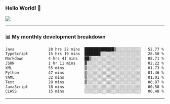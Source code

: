 ### Hello World! 👋

<a>
  <img align="center" src="https://github-readme-stats.vercel.app/api?username=megatunger&count_private=true&include_all_commits=true&bg_color=30,56CCF2,2F80ED&title_color=fff&text_color=fff" />
</a>

------
### 📊 My monthly development breakdown

<!--START_SECTION:waka-->

```txt
Java               28 hrs 22 mins  █████████████▒░░░░░░░░░░░   52.77 %
TypeScript         15 hrs 19 mins  ███████░░░░░░░░░░░░░░░░░░   28.50 %
Markdown           4 hrs 41 mins   ██▒░░░░░░░░░░░░░░░░░░░░░░   08.71 %
JSON               1 hr 11 mins    ▓░░░░░░░░░░░░░░░░░░░░░░░░   02.22 %
XML                55 mins         ▒░░░░░░░░░░░░░░░░░░░░░░░░   01.73 %
Python             47 mins         ▒░░░░░░░░░░░░░░░░░░░░░░░░   01.46 %
YAML               32 mins         ▒░░░░░░░░░░░░░░░░░░░░░░░░   01.01 %
Text               28 mins         ▒░░░░░░░░░░░░░░░░░░░░░░░░   00.87 %
JavaScript         18 mins         ░░░░░░░░░░░░░░░░░░░░░░░░░   00.58 %
CLASS              15 mins         ░░░░░░░░░░░░░░░░░░░░░░░░░   00.48 %
```

<!--END_SECTION:waka-->

------
